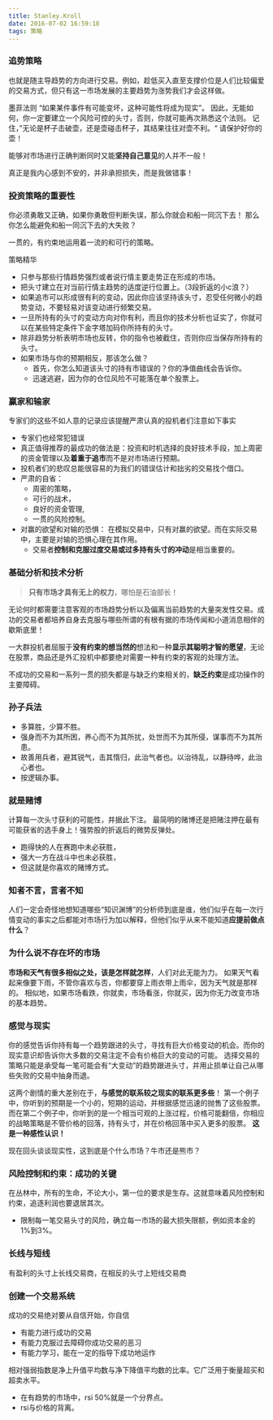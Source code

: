 ```yaml
---
title: Stanley.Kroll
date: 2016-07-02 16:59:18
tags: 策略
---
```


### 追势策略
也就是随主导趋势的方向进行交易。例如，趁低买入直至支撑价位是人们比较偏爱的交易方式，但只有这一市场发展的主要趋势为涨势我们才会这样做。
   
   
墨菲法则 “如果某件事件有可能变坏，这种可能性将成为现实”。
因此，无能如何，你一定要建立一个风险可控的头寸，否则，你就可能再次熟悉这个法则。
记住，”无论是杯子击破壶，还是壶碰击杯子，其结果往往对壶不利。“ 请保护好你的壶！


能够对市场进行正确判断同时又能**坚持自己意见**的人并不一般！

真正是我内心感到不安的，并非承担损失，而是我做错事！

### 投资策略的重要性

你必须勇敢又正确，如果你勇敢但判断失误，那么你就会和船一同沉下去！
那么你怎么能避免和船一同沉下去的大失败？

一贯的，有约束地运用着一流的和可行的策略。

 策略精华

 + 只参与那些行情趋势强烈或者说行情主要走势正在形成的市场。
 + 把头寸建立在对当前行情主趋势的适度逆行位置上。（3段折返的小c浪？）
 + 如果追市可以形成很有利的变动，因此你应该坚持该头寸，忍受任何微小的趋势变动，不要轻易对该变动进行频繁交易。
 + 一旦所持有的头寸的变动方向对你有利，而且你的技术分析也证实了，你就可以在某些特定条件下金字塔加码你所持有的头寸。
 + 除非趋势分析表明市场也反转，你的指令也被截住，否则你应当保存所持有的头寸。
 + 如果市场与你的预期相反，那该怎么做？
	* 首先，你怎么知道该头寸的持有市错误的？你的净值曲线会告诉你。
	* 迅速逃避，因为你的仓位风险不可能落在单个股票上。

<!-- more -->
### 赢家和输家

专家们的这些不如人意的记录应该提醒严肃认真的投机者们注意如下事实

+ 专家们也经常犯错误
+ 真正值得推荐的最成功的做法是：投资和时机选择的良好技术手段，加上周密的资金管理以及**着重于追市**而不是对市场进行预期。
+ 投机者们的悲叹总能很容易的为我们的错误估计和拙劣的交易找个借口。
+ 严肃的自省：
	* 周密的策略，
	* 可行的战术，
	* 良好的资金管理,
	* 一贯的风险控制。
+ 对赢的欲望和对输的恐惧： 在模拟交易中，只有对赢的欲望。而在实际交易中，主要是对输的恐惧心理在其作用。
	* 交易者**控制和克服过度交易或过多持有头寸的冲动**是相当重要的。


### 基础分析和技术分析

 >  **只有市场才具有无上的权力**，哪怕是石油部长！


 无论何时都需要注意客观的市场趋势分析以及偏离当前趋势的大量突发性交易。成功的交易者都培养自身去克服与哪些所谓的有根有据的市场传闻和小道消息相伴的歇斯底里！

 一大群投机者屈服于**没有约束的想当然的**想法和一种**显示其聪明才智的愿望**，无论在股票，商品还是外汇投机中都要绝对需要一种有约束的客观的处理方法。

 不成功的交易和一系列一贯的损失都是与缺乏约束相关的，**缺乏约束**是成功操作的主要障碍。


### 孙子兵法

+ 多算胜，少算不胜。
+ 强身而不为其所困，养心而不为其所扰，处世而不为其所侵，谋事而不为其所患。
+ 故善用兵者，避其锐气，击其惰归，此治气者也。以治待乱，以静待哗，此治心者也。
+ 按逻辑办事。

### 就是赌博
计算每一次头寸获利的可能性，并据此下注。
最简明的赌博还是把赌注押在最有可能获省的选手身上！强势股的折返后的微势反弹处。

- 跑得快的人在赛跑中未必获胜，
- 强大一方在战斗中也未必获胜，
- 但这就是你喜欢的赌博方式。

### 知者不言，言者不知

人们一定会奇怪地想知道哪些“知识渊博”的分析师到底是谁，他们似乎在每一次行情变动的事实之后都能对市场行为加以解释，但他们似乎从来不能知道**应提前做点什么**？

### 为什么说不存在坏的市场

**市场和天气有很多相似之处，该是怎样就怎样**，人们对此无能为力。
如果天气看起来像要下雨，不管你喜欢与否，你都要穿上雨衣带上雨伞，因为天气就是那样的。
相似地，如果市场看跌，你就卖，市场看涨，你就买，因为你无力改变市场的基本趋势。

### 感觉与现实
你的感觉告诉你持有每一个趋势跟进的头寸，寻找有巨大价格变动的机会。而你的现实意识却告诉你大多数的交易注定不会有价格巨大的变动的可能。
选择交易的策略只能是承受每一笔可能会有“大变动”的趋势跟进头寸，并用止损单让自己从哪些失败的交易中抽身而退。


这两个剧情的重大差别在于，**与感觉的联系较之现实的联系更多些**！
第一个例子中，你听到的预期是一个小的，短期的运动，并根据感觉迅速的抛售了这些股票。
而在第二个例子中，你听到的是一个相当可观的上涨过程，价格可能翻倍，你相应的战略策略是不管价格的回落，持有头寸，并在价格回落中买入更多的股票。
**这是一种感性认识！**

现在回头谈谈现实性，这到底是个什么市场？牛市还是熊市？

### 风险控制和约束：成功的关键
在丛林中，所有的生命，不论大小，第一位的要求是生存。这就意味着风险控制和约束，追逐利润也要退居其次。
- 限制每一笔交易头寸的风险，确立每一市场的最大损失限额，例如资本金的1%到3%。

### 长线与短线
有盈利的头寸上长线交易商，在相反的头寸上短线交易商

### 创建一个交易系统
成功的交易绝对要从自信开始，你自信
- 有能力进行成功的交易
- 有能力克服过去障碍你成功交易的恶习
- 有能力学习，能在一定的指导下成功地运作

相对强弱指数是净上升值平均数与净下降值平均数的比率。它广泛用于衡量超买和超卖水平。
- 在有趋势的市场中，rsi 50%就是一个分界点。
- rsi与价格的背离。


